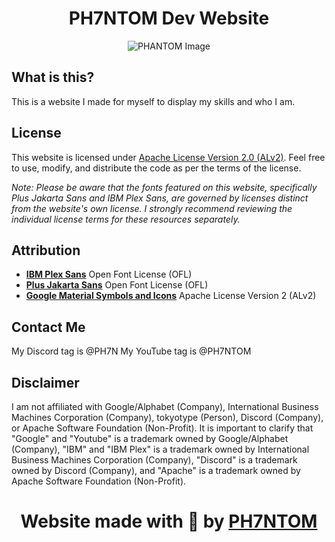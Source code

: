 # <h1 align="center">PH7NTOM Dev Website</h1>

<p align="center">
  <img src="https://cdn.discordapp.com/attachments/1196823023320305845/1198264336020418712/ePOmq4H.png?ex=65be45a0&is=65abd0a0&hm=1aefa29f557b5734641ebf377bc71ed17c0334f248f2077ec8e6810883b2d844&" alt="PHANTOM Image">
</p>

## What is this?

This is a website I made for myself to display my skills and who I am.

## License

This website is licensed under [Apache License Version 2.0 (ALv2)](LICENSE). Feel free to use, modify, and distribute the code as per the terms of the license.

*Note: Please be aware that the fonts featured on this website, specifically Plus Jakarta Sans and IBM Plex Sans, are governed by licenses distinct from the website's own license. I strongly recommend reviewing the individual license terms for these resources separately.*

## Attribution

- [**IBM Plex Sans**](https://www.ibm.com/plex/) Open Font License (OFL)
- [**Plus Jakarta Sans**](https://github.com/tokotype/PlusJakartaSans) Open Font License (OFL)
- [**Google Material Symbols and Icons**](https://github.com/google/material-design-icons) Apache License Version 2 (ALv2)

## Contact Me

My Discord tag is @PH7N
My YouTube tag is @PH7NTOM

## Disclaimer

I am not affiliated with Google/Alphabet (Company), International Business Machines Corporation (Company), tokyotype (Person), Discord (Company), or Apache Software Foundation (Non-Profit). It is important to clarify that "Google" and "Youtube" is a trademark owned by Google/Alphabet (Company), "IBM" and "IBM Plex" is a trademark owned by International Business Machines Corporation (Company), "Discord" is a trademark owned by Discord (Company), and "Apache" is a trademark owned by Apache Software Foundation (Non-Profit).

# <h1 align="center">Website made with 💜 by [PH7NTOM](https://ph7n.github.io)</h1>
